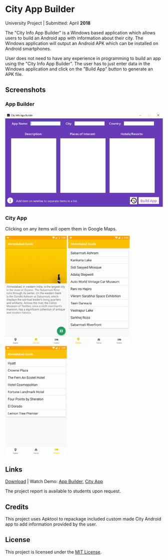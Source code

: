# City App Builder

University Project | Submitted: April **2018**

The "City Info App Builder" is a Windows based application which allows users to build an Android app with information about their city. The Windows application will output an Android APK which can be installed on Android smartphones.

User does not need to have any experience in programming to build an app using the "City Info App Builder". The user has to just enter data in the Windows application and click on the "Build App" button to generate an APK file.

## Screenshots

### App Builder

![City App Home](assets/Builder.png)

### City App

Clicking on any items will opem them in Google Maps.

<span>
<img src="assets/Home.png" height="350" alt="City App Home Screen">
<img src="assets/Sights.png" height="350" alt="City Sights Screen">
<img src="assets/Hotels.png" height="350" alt="City Hotels Screen">
</span>

## Links
[Download](https://github.com/itsarjunsinh/CityAppBuilder/releases) | Watch Demo: [App Builder](https://www.youtube.com/watch?v=NFdHpR-Kigk), [City App](https://www.youtube.com/watch?v=BMwa5J7gmOY)

The project report is available to students upon request.

## Credits

This project uses Apktool to repackage included custom made City Android app to add information provided by the user.

## License

This project is licensed under the [MIT License](LICENSE). 
